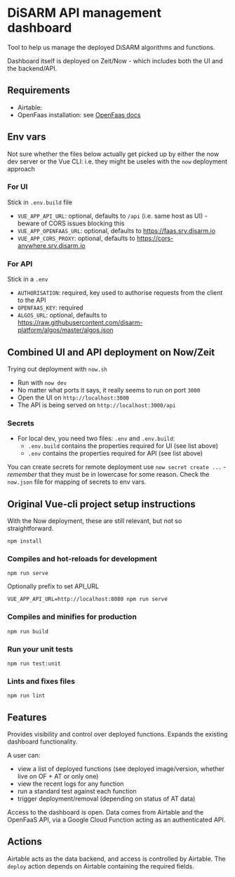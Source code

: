 # DiSARM API management dashboard

Tool to help us manage the deployed DiSARM algorithms and functions.

Dashboard itself is deployed on Zeit/Now - which includes both the UI and the backend/API.

## Requirements

- Airtable: 
- OpenFaas installation: see [OpenFaas docs](https://www.openfaas.com/)

## Env vars

Not sure whether the files below actually get picked up by either the now dev server or the Vue CLI: i.e. they might be useles with the `now` deployment approach

### For UI
Stick in `.env.build` file
- `VUE_APP_API_URL`: optional, defaults to `/api` (i.e. same host as UI) - beware of CORS issues blocking this
- `VUE_APP_OPENFAAS_URL`: optional, defaults to https://faas.srv.disarm.io
- `VUE_APP_CORS_PROXY`: optional, defaults to https://cors-anywhere.srv.disarm.io

### For API
Stick in a `.env`
- `AUTHORISATION`: required, key used to authorise requests from the client to the API
- `OPENFAAS_KEY`: required
- `ALGOS_URL`: optional, defaults to https://raw.githubusercontent.com/disarm-platform/algos/master/algos.json


## Combined UI and API deployment on Now/Zeit

Trying out deployment with `now.sh`

- Run with `now dev`
- No matter what ports it says, it really seems to run on port `3000`
- Open the UI on `http://localhost:3000`
- The API is being served on `http://localhost:3000/api`


### Secrets

- For local dev, you need two files: `.env` and `.env.build`:
  - `.env.build` contains the properties required for UI (see list above)
  - `.env` contains the properties required for API (see list above)

You can create secrets for remote deployment use `now secret create ...` - *remember* that they must be in lowercase for some reason. Check the `now.json` file for mapping of secrets to env vars.

## Original Vue-cli project setup instructions

With the Now deployment, these are still relevant, but not so straightforward.

```
npm install
```

### Compiles and hot-reloads for development
```
npm run serve
```

Optionally prefix to set API_URL

```
VUE_APP_API_URL=http://localhost:8080 npm run serve
```

### Compiles and minifies for production
```
npm run build
```

### Run your unit tests
```
npm run test:unit
```

### Lints and fixes files
```
npm run lint
```

## Features

Provides visibility and control over deployed functions. Expands the existing dashboard functionality.

A user can:
- view a list of deployed functions (see deployed image/version, whether live on OF + AT or only one)
- view the recent logs for any function
- run a standard test against each function
- trigger deployment/removal (depending on status of AT data)

Access to the dashboard is open. Data comes from Airtable and the OpenFaaS API, via a Google Cloud Function acting as an authenticated API.

## Actions

Airtable acts as the data backend, and access is controlled by Airtable. The `deploy` action depends on Airtable containing the required fields.

